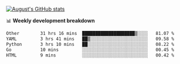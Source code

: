 
[![August's GitHub stats](https://github-readme-stats.vercel.app/api?username=zou-weidong&show_icons=true&theme=radical)](https://github.com/zou-weidong)


📊 **Weekly development breakdown**
<!--START_SECTION:waka-->

```txt
Other        31 hrs 16 mins  ████████████████████▒░░░░   81.07 %
YAML         3 hrs 41 mins   ██▒░░░░░░░░░░░░░░░░░░░░░░   09.58 %
Python       3 hrs 10 mins   ██░░░░░░░░░░░░░░░░░░░░░░░   08.22 %
Go           10 mins         ░░░░░░░░░░░░░░░░░░░░░░░░░   00.45 %
HTML         9 mins          ░░░░░░░░░░░░░░░░░░░░░░░░░   00.42 %
```

<!--END_SECTION:waka-->
